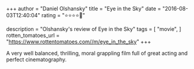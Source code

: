 +++
author = "Daniel Olshansky"
title = "Eye in the Sky"
date = "2016-08-03T12:40:04"
rating = "⭐⭐⭐⭐🌟"

description = "Olshansky's review of Eye in the Sky"
tags = [
    "movie",
]
rotten_tomatoes_url = "https://www.rottentomatoes.com//m/eye_in_the_sky"
+++

A very well balanced, thrilling, moral grappling film full of great acting and perfect cinematography.
